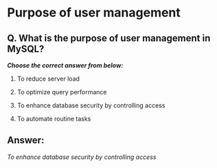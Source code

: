 # Purpose of user management

## Q. What is the purpose of user management in MySQL?

***Choose the correct answer from below:***
  
  1. To reduce server load

  2. To optimize query performance

  3. To enhance database security by controlling access

  4. To automate routine tasks


## Answer:
*To enhance database security by controlling access*
